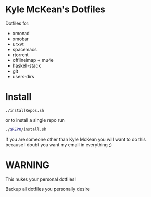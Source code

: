 # Kyle McKean's Dotfiles
Dotfiles for: 
* xmonad
* xmobar
* urxvt
* spacemacs
* rtorrent
* offlineimap + mu4e
* haskell-stack
* git
* users-dirs
# Install 
```sh
./installRepos.sh
```
or to install a single repo run
```sh
./$REPO/install.sh
```
If you are someone other than Kyle McKean you will want to do this because I doubt you want my email in everything ;)

# WARNING 
This nukes your personal dotfiles!

Backup all dotfiles you personally desire
